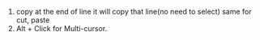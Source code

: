 1. copy at the end of line it will copy that line(no need to select)
   same for cut, paste
2. Alt + Click for Multi-cursor.
